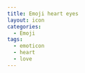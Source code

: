```yaml
---
title: Emoji heart eyes
layout: icon
categories:
  - Emoji
tags:
  - emoticon
  - heart
  - love
---
```

